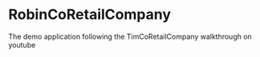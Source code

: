 # RobinCoRetailCompany
The demo application following the TimCoRetailCompany walkthrough on youtube
